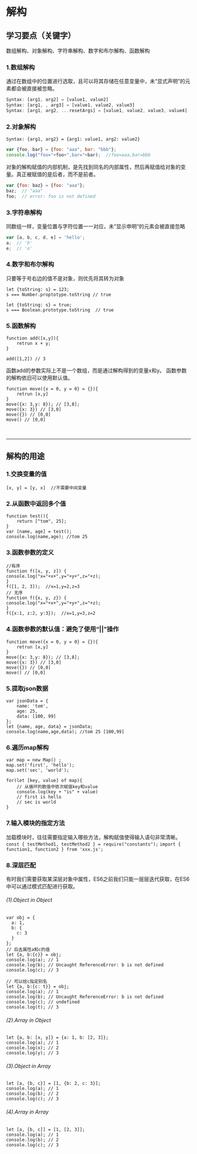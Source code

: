 # 解构

## 学习要点（关键字）
数组解构、对象解构、字符串解构、数字和布尔解构、函数解构

###  1.数组解构
通过在数组中的位置进行选取，且可以将其存储在任意变量中，未“显式声明”的元素都会被直接被忽略。
```javascript
Syntax: [arg1, arg2] = [value1, value2]
Syntax: [arg1, , arg3] = [value1, value2, value3]
Syntax: [arg1, arg2, ...resetArgs] = [value1, value2, value3, value4]
```

### 2.对象解构
`Syntax: {arg1, arg2} = {arg1: value1, arg2: value2}`
```javascript
var {foo, bar} = {foo: "aaa", bar: "bbb"};
console.log("foo="+foo+",bar="+bar);  //foo=aaa,bar=bbb
```
对象的解构赋值的内部机制，是先找到同名的内部属性，然后再赋值给对象的变量。真正被赋值的是后者，而不是前者。
```javascript
var {foo: baz} = {foo: "aaa"}; 
baz;  // "aaa"
foo;  // error: foo is not defined
```

### 3.字符串解构
同数组一样，变量位置与字符位置一一对应，未”显示申明“的元素会被直接忽略
```javascript
var [a, b, c, d, e] = 'hello';
a;  // 'h'
e;  // 'o'
```

### 4.数字和布尔解构
只要等于号右边的值不是对象，则优先将其转为对象
```
let {toString: s} = 123;
s === Number.proptotype.toString // true

let {toString: s} = true;
s === Boolean.prototype.toString  // true
```

### 5.函数解构
```
function add([x,y]){
    retrun x + y;
}

add([1,2]) // 3
```
函数add的参数实际上不是一个数组，而是通过解构得到的变量x和y。
函数参数的解构依旧可以使用默认值。
```
function move({x = 0, y = 0} = {}){
    retrun [x,y]
}
move({x: 3,y: 8}); // [3,8];
move({x: 3}) // [3,0]
move({}) // [0,0]
move() // [0,0]
```
&emsp;
***
## 解构的用途
### 1.交换变量的值
`[x, y] = [y, x]  //不需要中间变量`
### 2.从函数中返回多个值
```
function test(){
    return ["tom", 25];
}
var [name, age] = test(); 
console.log(name,age); //tom 25
```
### 3.函数参数的定义
```
//有序
function f([x, y, z]) {
console.log("x="+x+",y="+y+",z="+z);
}
f([1, 2, 3]);  //x=1,y=2,z=3
// 无序
function f({x, y, z}) {
console.log("x="+x+",y="+y+",z="+z);
}
f({x:1, z:2, y:3});  //x=1,y=3,z=2
```
### 4.函数参数的默认值：避免了使用“||”操作
```
function move({x = 0, y = 0} = {}){
    retrun [x,y]
}
move({x: 3,y: 8}); // [3,8];
move({x: 3}) // [3,0]
move({}) // [0,0]
move() // [0,0]
```
### 5.提取json数据
```
var jsonData = {
    name: 'tom',
    age: 25,
    data: [100, 99]
};
let {name, age, data} = jsonData;
console.log(name,age,data); //tom 25 [100,99]
```
### 6.遍历map解构
```
var map = new Map() ;
map.set('first', 'hello');
map.set('sec', 'world');

for(let [key, value] of map){
    // 从循环的数值中依次赋值key和value
    console.log(key + "is" + value)
    // first is hello 
    // sec is world 
}
```
### 7.输入模块的指定方法
加载模块时，往往需要指定输入哪些方法，解构赋值使得输入语句非常清晰。
`const { testMethod1, testMethod2 } = require("constants");`
`import { function1, function2 } from 'xxx.js';`
### 8.深层匹配
有时我们需要获取某深层对象中属性，ES6之前我们只能一层层迭代获取，在ES6中可以通过模式匹配进行获取。
###### (1).Object in Object
```
var obj = {
  a: 1,
  b: {
    c: 3
  }
};
// 后去属性a和c的值
let {a, b:{c}} = obj; 
console.log(a); // 1
console.log(b); // Uncaught ReferenceError: b is not defined
console.log(c); // 3

// 可以给c指定别名
let {a, b:{c: t}} = obj;
console.log(a); // 1
console.log(b); // Uncaught ReferenceError: b is not defined
console.log(c); // undefined
console.log(t); // 3
```
###### (2).Array in Object
```
let {a, b: [x, y]} = {a: 1, b: [2, 3]};
console.log(a); // 1
console.log(x); // 2
console.log(y); // 3
```
###### (3).Object in Array
```
let [a, {b, c}] = [1, {b: 2, c: 3}];
console.log(a); // 1
console.log(b); // 2
console.log(c); // 3
```
###### (4).Array in Array
```
let [a, [b, c]] = [1, [2, 3]];
console.log(a); // 1
console.log(b); // 2
console.log(c); // 3
```